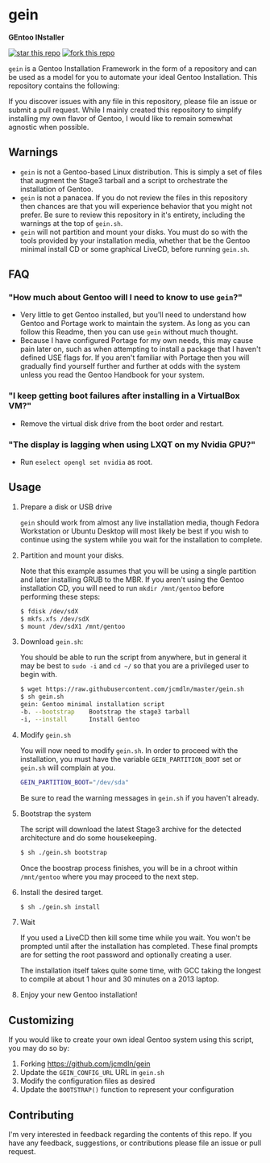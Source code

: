 gein
===================
**GEntoo INstaller**

[![star this repo](http://githubbadges.com/star.svg?user=jcmdln&repo=gein&style=flat)](https://github.com/jcmdln/gein)
[![fork this repo](http://githubbadges.com/fork.svg?user=jcmdln&repo=gein&style=flat)](https://github.com/jcmdln/gein/fork)

`gein` is a Gentoo Installation Framework in the form of a repository
and can be used as a model for you to automate your ideal Gentoo
Installation.  This repository contains the following:

If you discover issues with any file in this repository, please file an
issue or submit a pull request.  While I mainly created this repository
to simplify installing my own flavor of Gentoo, I would like to remain
somewhat agnostic when possible.


Warnings
-------------------

* `gein` is not a Gentoo-based Linux distribution. This is simply a set
of files that augment the Stage3 tarball and a script to orchestrate
the installation of Gentoo.
* `gein` is not a panacea. If you do not review the files in this
repository then chances are that you will experience behavior that you
might not prefer.  Be sure to review this repository in it's entirety,
including the warnings at the top of `gein.sh`.
* `gein` will not partition and mount your disks. You must do so with the
tools provided by your installation media, whether that be the Gentoo
minimal install CD or some graphical LiveCD, before running `gein.sh`.


FAQ
-------------------

### "How much about Gentoo will I need to know to use `gein`?"
* Very little to get Gentoo installed, but you'll need to understand
how Gentoo and Portage work to maintain the system. As long as you
can follow this Readme, then you can use `gein` without much thought.
* Because I have configured Portage for my own needs, this may cause
pain later on, such as when attempting to install a package that I
haven't defined USE flags for. If you aren't familiar with Portage
then you will gradually find yourself further and further at odds
with the system unless you read the Gentoo Handbook for your system.

### "I keep getting boot failures after installing in a VirtualBox VM?"
* Remove the virtual disk drive from the boot order and restart.

### "The display is lagging when using LXQT on my Nvidia GPU?"
* Run `eselect opengl set nvidia` as root.


Usage
-------------------
1. Prepare a disk or USB drive

    `gein` should work from almost any live installation media, though
    Fedora Workstation or Ubuntu Desktop will most likely be best if
    you wish to continue using the system while you wait for the
    installation to complete.

2. Partition and mount your disks.

    Note that this example assumes that you will be using a single
    partition and later installing GRUB to the MBR. If you aren't using
    the Gentoo installation CD, you will need to run `mkdir /mnt/gentoo`
    before performing these steps:

    ```sh
    $ fdisk /dev/sdX
    $ mkfs.xfs /dev/sdX
    $ mount /dev/sdX1 /mnt/gentoo
    ```

3. Download `gein.sh`:

    You should be able to run the script from anywhere, but in general
    it may be best to `sudo -i` and `cd ~/` so that you are a
    privileged user to begin with.

    ```sh
    $ wget https://raw.githubusercontent.com/jcmdln/master/gein.sh
    $ sh gein.sh
    gein: Gentoo minimal installation script
    -b. --bootstrap    Bootstrap the stage3 tarball
    -i, --install      Install Gentoo
    ```

4. Modify `gein.sh`

    You will now need to modify `gein.sh`. In order to proceed with the
    installation, you must have the variable `GEIN_PARTITION_BOOT` set
    or `gein.sh` will complain at you.

    ```sh
    GEIN_PARTITION_BOOT="/dev/sda"
    ```

    Be sure to read the warning messages in `gein.sh` if you haven't
    already.

5. Bootstrap the system

    The script will download the latest Stage3 archive for the detected
    architecture and do some housekeeping.

    ```sh
    $ sh ./gein.sh bootstrap
    ```

    Once the boostrap process finishes, you will be in a chroot within
    `/mnt/gentoo` where you may proceed to the next step.

6. Install the desired target.

    ```sh
    $ sh ./gein.sh install
    ```

7. Wait

    If you used a LiveCD then kill some time while you wait. You won't
    be prompted until after the installation has completed.  These
    final prompts are for setting the root password and optionally
    creating a user.


    The installation itself takes quite some time, with GCC taking the
    longest to compile at about 1 hour and 30 minutes on a 2013 laptop.

8. Enjoy your new Gentoo installation!


Customizing
-------------------
If you would like to create your own ideal Gentoo system using this
script, you may do so by:

1. Forking https://github.com/jcmdln/gein
2. Update the `GEIN_CONFIG_URL` URL in `gein.sh`
3. Modify the configuration files as desired
4. Update the `BOOTSTRAP()` function to represent your configuration


Contributing
-------------------
I'm very interested in feedback regarding the contents of this repo. If
you have any feedback, suggestions, or contributions please file an
issue or pull request.
